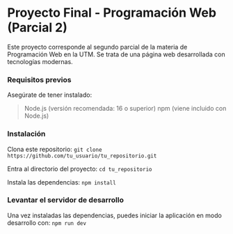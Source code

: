 # Proyecto Final - Programación Web (Parcial 2)

Este proyecto corresponde al segundo parcial de la materia de Programación Web en la UTM. Se trata de una página web desarrollada con tecnologías modernas.

### Requisitos previos

Asegúrate de tener instalado:
> Node.js (versión recomendada: 16 o superior)
> npm (viene incluido con Node.js)

### Instalación

Clona este repositorio:
``` git clone https://github.com/tu_usuario/tu_repositorio.git ```

Entra al directorio del proyecto:
``` cd tu_repositorio ```

Instala las dependencias:
``` npm install ```

### Levantar el servidor de desarrollo

Una vez instaladas las dependencias, puedes iniciar la aplicación en modo desarrollo con:
``` npm run dev ```

